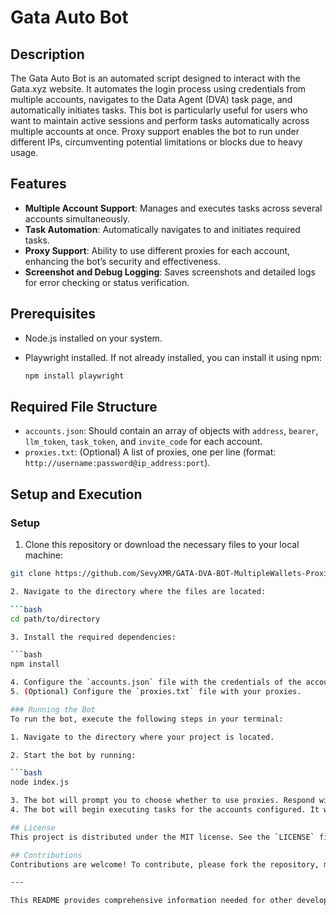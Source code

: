 # Gata Auto Bot

## Description
The Gata Auto Bot is an automated script designed to interact with the Gata.xyz website. It automates the login process using credentials from multiple accounts, navigates to the Data Agent (DVA) task page, and automatically initiates tasks. This bot is particularly useful for users who want to maintain active sessions and perform tasks automatically across multiple accounts at once. Proxy support enables the bot to run under different IPs, circumventing potential limitations or blocks due to heavy usage.

## Features
- **Multiple Account Support**: Manages and executes tasks across several accounts simultaneously.
- **Task Automation**: Automatically navigates to and initiates required tasks.
- **Proxy Support**: Ability to use different proxies for each account, enhancing the bot’s security and effectiveness.
- **Screenshot and Debug Logging**: Saves screenshots and detailed logs for error checking or status verification.

## Prerequisites
- Node.js installed on your system.
- Playwright installed. If not already installed, you can install it using npm:

  ```bash
  npm install playwright

## Required File Structure
- `accounts.json`: Should contain an array of objects with `address`, `bearer`, `llm_token`, `task_token`, and `invite_code` for each account.
- `proxies.txt`: (Optional) A list of proxies, one per line (format: `http://username:password@ip_address:port`).

## Setup and Execution
### Setup

1. Clone this repository or download the necessary files to your local machine:

  ```bash 
  git clone https://github.com/SevyXMR/GATA-DVA-BOT-MultipleWallets-Proxies.git

2. Navigate to the directory where the files are located:

  ```bash
  cd path/to/directory

3. Install the required dependencies:

  ```bash
  npm install

4. Configure the `accounts.json` file with the credentials of the accounts you wish to use.
5. (Optional) Configure the `proxies.txt` file with your proxies.

### Running the Bot
To run the bot, execute the following steps in your terminal:

1. Navigate to the directory where your project is located.

2. Start the bot by running:

  ```bash
  node index.js

3. The bot will prompt you to choose whether to use proxies. Respond with `yes` or `no` and press Enter.
4. The bot will begin executing tasks for the accounts configured. It will log activities and errors in the terminal and save screenshots and HTML files for debugging purposes.

## License
This project is distributed under the MIT license. See the `LICENSE` file for more details.

## Contributions
Contributions are welcome! To contribute, please fork the repository, make your changes, and submit a pull request.

---

This README provides comprehensive information needed for other developers to get started using and contributing to your project. Adjust the instructions according to the specific configurations and dependencies of your environment or project.

